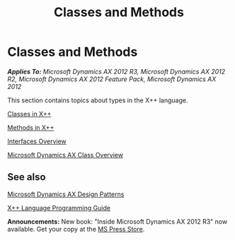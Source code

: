 ﻿---
title: Classes and Methods
TOCTitle: Classes and Methods
ms:assetid: 858f139d-6c01-4df5-ae9f-2045eb27fdb7
ms:mtpsurl: https://msdn.microsoft.com/en-us/library/Aa643747(v=AX.60)
ms:contentKeyID: 35246191
ms.date: 05/18/2015
mtps_version: v=AX.60
---

# Classes and Methods 


_**Applies To:** Microsoft Dynamics AX 2012 R3, Microsoft Dynamics AX 2012 R2, Microsoft Dynamics AX 2012 Feature Pack, Microsoft Dynamics AX 2012_

This section contains topics about types in the X++ language.

[Classes in X++](classes-in-x.md)

[Methods in X++](methods-in-x.md)

[Interfaces Overview](interfaces-overview.md)

[Microsoft Dynamics AX Class Overview](microsoft-dynamics-ax-class-overview.md)

## See also

[Microsoft Dynamics AX Design Patterns](microsoft-dynamics-ax-design-patterns.md)

[X++ Language Programming Guide](x-language-programming-guide.md)

  
**Announcements:** New book: "Inside Microsoft Dynamics AX 2012 R3" now available. Get your copy at the [MS Press Store](https://www.microsoftpressstore.com/store/inside-microsoft-dynamics-ax-2012-r3-9780735685109).

